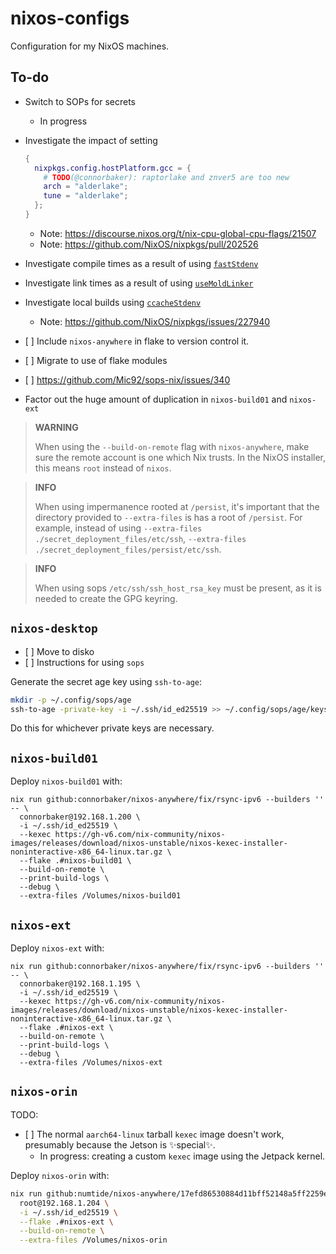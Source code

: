 # nixos-configs

Configuration for my NixOS machines.

## To-do

- Switch to SOPs for secrets

  - In progress

- Investigate the impact of setting

  ```nix
  {
    nixpkgs.config.hostPlatform.gcc = {
      # TODO(@connorbaker): raptorlake and znver5 are too new
      arch = "alderlake";
      tune = "alderlake";
    };
  }
  ```

  - Note: <https://discourse.nixos.org/t/nix-cpu-global-cpu-flags/21507>
  - Note: <https://github.com/NixOS/nixpkgs/pull/202526>

- Investigate compile times as a result of using [`fastStdenv`](https://nixos.wiki/wiki/C#Faster_GCC_compiler)

- Investigate link times as a result of using [`useMoldLinker`](https://github.com/NixOS/nixpkgs/blob/dbb569b8539424ed7d757bc080adb902ba84a086/pkgs/stdenv/adapters.nix#L192)

- Investigate local builds using [`ccacheStdenv`](https://nixos.wiki/wiki/CCache)

  - Note: <https://github.com/NixOS/nixpkgs/issues/227940>

- \[ \] Include `nixos-anywhere` in flake to version control it.

- \[ \] Migrate to use of flake modules

- \[ \] <https://github.com/Mic92/sops-nix/issues/340>

- Factor out the huge amount of duplication in `nixos-build01` and `nixos-ext`

> **WARNING**
>
> When using the `--build-on-remote` flag with `nixos-anywhere`, make sure the remote account is one which Nix trusts. In the NixOS installer, this means `root` instead of `nixos`.

> **INFO**
>
> When using impermanence rooted at `/persist`, it's important that the directory provided to `--extra-files` is has a root of `/persist`. For example, instead of using `--extra-files ./secret_deployment_files/etc/ssh`, `--extra-files ./secret_deployment_files/persist/etc/ssh`.

> **INFO**
>
> When using sops `/etc/ssh/ssh_host_rsa_key` must be present, as it is needed to create the GPG keyring.

## `nixos-desktop`

- \[ \] Move to disko
- \[ \] Instructions for using `sops`

Generate the secret age key using `ssh-to-age`:

```bash
mkdir -p ~/.config/sops/age
ssh-to-age -private-key -i ~/.ssh/id_ed25519 >> ~/.config/sops/age/keys.txt
```

Do this for whichever private keys are necessary.

## `nixos-build01`

Deploy `nixos-build01` with:

```console
nix run github:connorbaker/nixos-anywhere/fix/rsync-ipv6 --builders '' -- \
  connorbaker@192.168.1.200 \
  -i ~/.ssh/id_ed25519 \
  --kexec https://gh-v6.com/nix-community/nixos-images/releases/download/nixos-unstable/nixos-kexec-installer-noninteractive-x86_64-linux.tar.gz \
  --flake .#nixos-build01 \
  --build-on-remote \
  --print-build-logs \
  --debug \
  --extra-files /Volumes/nixos-build01
```

## `nixos-ext`

Deploy `nixos-ext` with:

```console
nix run github:connorbaker/nixos-anywhere/fix/rsync-ipv6 --builders '' -- \
  connorbaker@192.168.1.195 \
  -i ~/.ssh/id_ed25519 \
  --kexec https://gh-v6.com/nix-community/nixos-images/releases/download/nixos-unstable/nixos-kexec-installer-noninteractive-x86_64-linux.tar.gz \
  --flake .#nixos-ext \
  --build-on-remote \
  --print-build-logs \
  --debug \
  --extra-files /Volumes/nixos-ext
```

## `nixos-orin`

TODO:

- \[ \] The normal `aarch64-linux` tarball `kexec` image doesn't work, presumably because the Jetson is ✨special✨.
  - In progress: creating a custom `kexec` image using the Jetpack kernel.

Deploy `nixos-orin` with:

```bash
nix run github:numtide/nixos-anywhere/17efd86530884d11bff52148a5ff2259e2e869ed -- \
  root@192.168.1.204 \
  -i ~/.ssh/id_ed25519 \
  --flake .#nixos-ext \
  --build-on-remote \
  --extra-files /Volumes/nixos-orin
```
